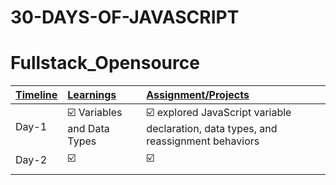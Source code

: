 # 30-DAYS-OF-JAVASCRIPT

# Fullstack_Opensource

| <u>Timeline</u> | <u>Learnings</u>                                             | <u>Assignment/Projects</u>                                   |
| --------------- | :----------------------------------------------------------- | :----------------------------------------------------------- |
| Day-1          | ☑️ Variables and Data Types<br /> | ☑️ explored JavaScript variable declaration, data types, and reassignment behaviors |
| Day-2          | ☑️        | ☑️  |
|             |                                                              |                                                              |
